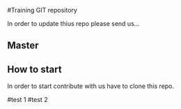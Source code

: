 #Training GIT repository

In order to update thius repo please send us...

## Master

## How to start

In order to start contribute with us have to clone this repo.

#test 1
#test 2
